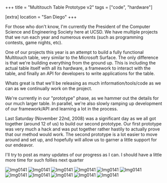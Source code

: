 +++
title = "Multitouch Table Prototype v2"
tags = ["code", "hardware"]

[extra]
location = "San Diego"
+++

For those who don't know, I'm currently the President of the Computer
Science and Engineering Society here at UCSD. We have multiple projects
that we run each year and numerous events (such as programming contests,
game nights, etc).

<!-- more -->

One of our projects this year is an attempt to build a fully functional
Multitouch table, very similar to the Microsoft Surface. The only
difference is that we're building everything from the ground up. This is
including the actual table itself with all its hardware, a framework to
interact with the table, and finally an API for developers to write
applications for the table.

Whats great is that we'll be releasing as much information/tools/code as we
can as we continually work on the project.

We're currently in our "prototype" phase, as we hammer out the details for
our much larger table. In parallel, we're also slowly ramping up
development of our framework/API and learning a lot in the process.

Last Saturday (November 22nd, 2008) was a significant day as we all got
together (around 12 of us) to build our second prototype. Our first
prototype was very much a hack and was put together rather hastily to
actually prove that our method would work. The second prototype is a lot
easier to move around and set up, and hopefully will allow us to garner a
little support for our endeavor.

I'll try to post as many updates of our progress as I can. I should have a
little more time for such follies next quarter

![Img0141](/img/MTPv2/242879-0-IMG_0142.jpg.scaled.500.jpg)
![Img0141](/img/MTPv2/242879-0-IMG_0151.jpg.scaled.500.jpg)
![Img0141](/img/MTPv2/242879-0-IMG_0150.jpg.scaled.500.jpg)
![Img0141](/img/MTPv2/242879-0-IMG_0149.jpg.scaled.500.jpg)
![Img0141](/img/MTPv2/242879-0-IMG_0148.jpg.scaled.500.jpg)
![Img0141](/img/MTPv2/242879-0-IMG_0147.jpg.scaled.500.jpg)
![Img0141](/img/MTPv2/242879-0-IMG_0146.jpg.scaled.500.jpg)
![Img0141](/img/MTPv2/242879-0-IMG_0145.jpg.scaled.500.jpg)
![Img0141](/img/MTPv2/242879-0-IMG_0144.jpg.scaled.500.jpg)
![Img0141](/img/MTPv2/242879-0-IMG_0143.jpg.scaled.500.jpg)
![Img0141](/img/MTPv2/242879-0-IMG_0152.jpg.scaled.500.jpg)
